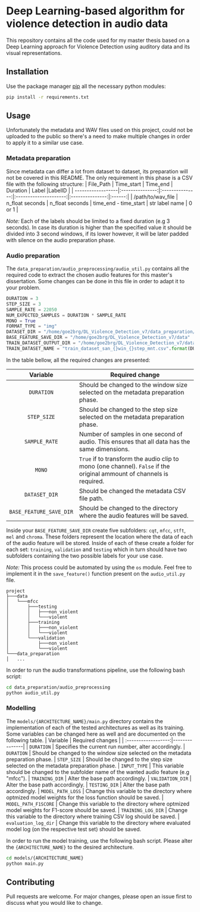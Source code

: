# Deep Learning-based algorithm for violence detection in audio data

This repository contains all the code used for my master thesis based on a Deep Learning approach for Violence Detection using auditory data and its visual representations.

## Installation

Use the package manager [pip](https://pip.pypa.io/en/stable/) all the necessary python modules:

```bash
pip install -r requirements.txt
```

## Usage

Unfortunately the metadata and WAV files used on this project, could not be uploaded to the public so there's a need to make multiple changes in order to apply it to a similar use case. 

### Metadata preparation
Since metadata can differ a lot from dataset to dataset, its preparation will not be covered in this README. The only requirement in this phase is a CSV file with the following structure:
| File_Path         | Time_start      | Time_end        | Duration              | Label           |LabelID |
| ------------------|:---------------:|:---------------:|:---------------------:|:---------------:|:------:|
| /path/to/wav_file | n_float seconds | n_float seconds | time_end - time_start | str label name  | 0 or 1 |

*Note:* Each of the labels should be limited to a fixed duration (e.g 3 seconds). In case its duration is higher than the specified value it should be divided into 3 second windows, if its lower however, it will be later padded with silence on the audio preparation phase.

 ### Audio preparation
The ```data_preparation/audio_preprocessing/audio_util.py``` contains all the required code to extract the chosen audio features for this master's dissertation. Some changes can be done in this file in order to adapt it to your problem.
```python
DURATION = 3
STEP_SIZE = 3
SAMPLE_RATE = 22050
NUM_EXPECTED_SAMPLES = DURATION * SAMPLE_RATE
MONO = True
FORMAT_TYPE = "img"
DATASET_DIR = "/home/goe2brg/DL_Violence_Detection_v7/data_preparation/metadata_preprocessing/results/dataset_san_{}win_{}step_mnt.csv".format(DURATION, STEP_SIZE)
BASE_FEATURE_SAVE_DIR = "/home/goe2brg/DL_Violence_Detection_v7/data"
TRAIN_DATASET_OUTPUT_DIR = "/home/goe2brg/DL_Violence_Detection_v7/data_preparation/audio_preprocessing/datasets/processing_datasets/"
TRAIN_DATASET_NAME = "train_dataset_san_{}win_{}step_mnt.csv".format(DURATION, STEP_SIZE)
```
In the table bellow, all the required changes are presented:

 | Variable         | Required change |
| :------------------:|---------------|
| ```DURATION``` | Should be changed to the window size selected on the metadata preparation phase.
| ```STEP_SIZE``` | Should be changed to the step size selected on the metadata preparation phase.
| ```SAMPLE_RATE``` | Number of samples in one second of audio. This ensures that all data has the same dimensions.
| ```MONO``` | ```True``` if to transform the audio clip to mono (one channel). ```False``` if the original ammount of channels is required.
| ```DATASET_DIR``` | Should be changed the metadata CSV file path.
| ```BASE_FEATURE_SAVE_DIR``` | Should be changed to the directory where the audio features will be saved.

Inside your ```BASE_FEATURE_SAVE_DIR``` create five subfolders: ```cqt```, ```mfcc```, ```stft```, ```mel``` and ```chroma```. These folders represent the location where the data of each of the audio feature will be stored. Inside of each of these create a folder for each set: ```training```, ```validation``` and ```testing``` which in turn should have two subfolders containing the two possible labels for your use case.

*Note:* This process could be automated by using the ```os``` module. Feel free to implement it in the ```save_feature()``` function present on the ```audio_util.py``` file.
``` 
project
├───data
│   └───mfcc
│       ├───testing
│       │   ├───non_violent      
│       │   └───violent
│       ├───training
│       │   ├───non_violent      
│       │   └───violent
│       └───validation
│           ├───non_violent
│           └───violent
└───data_preparation
│   ...
```
In order to run the audio transformations pipeline, use the following bash script:

```bash
cd data_preparation/audio_preprocessing
python audio_util.py
```
 ### Modelling
The ```models/{ARCHITECTURE_NAME}/main.py``` directory contains the implementation of each of the tested architectures as well as its training. Some variables can be changed here as well and are documented on the following table.
 | Variable         | Required changes |
| :------------------:|---------------|
| ```DURATION``` | Specifies the current run number, alter accordingly.
| ```DURATION``` | Should be changed to the window size selected on the metadata preparation phase.
| ```STEP_SIZE``` | Should be changed to the step size selected on the metadata preparation phase.
| ```INPUT_TYPE``` | This variable should be changed to the subfolder name of the wanted audio feature (e.g "mfcc").
| ```TRAINING_DIR``` |  Alter the base path accordingly.
| ```VALIDATION_DIR``` | Alter the base path accordingly.
| ```TESTING_DIR``` |  Alter the base path accordingly.
| ```MODEL_PATH_LOSS``` | Change this variable to the directory where optmized model weights for the loss function should be saved.
| ```MODEL_PATH_F1SCORE``` | Change this variable to the directory where optmized model weights for F1-score should be saved.
| ```TRAINING_LOG_DIR``` | Change this variable to the directory where training CSV log should be saved.
| ```evaluation_log_dir``` | Change this variable to the directory where evaluated model log (on the respective test set) should be saved.

In order to run the model training, use the following bash script. Please alter the ```{ARCHITECTURE_NAME}``` to the desired architecture.

```bash
cd models/{ARCHITECTURE_NAME}
python main.py
```
## Contributing

Pull requests are welcome. For major changes, please open an issue first to discuss what you would like to change.

